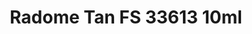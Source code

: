 ---
layout: product
title: "Radome Tan FS 33613 10ml"
price: "330" 
desc: "Acrylic Laquer 10mL"
img_path: "/assets/img/RC227.webp"
brand: "AK "
available: true
special_offer: false
new: false
soon: false
cat: "020000"
subcat: "020200"
subsubcat: "020201"
sifra: "RC227"
popular: false
---
